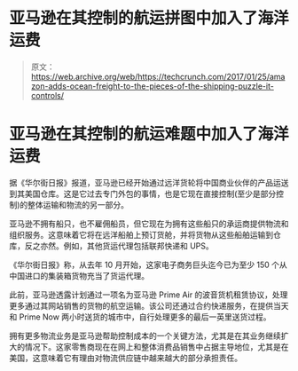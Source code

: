 # 亚马逊在其控制的航运拼图中加入了海洋运费

> 原文：<https://web.archive.org/web/https://techcrunch.com/2017/01/25/amazon-adds-ocean-freight-to-the-pieces-of-the-shipping-puzzle-it-controls/>

# 亚马逊在其控制的航运难题中加入了海洋运费

据《华尔街日报》报道，亚马逊已经开始通过远洋货轮将中国商业伙伴的产品运送到其美国仓库。这是它过去专门外包的事情，也是它现在直接控制(至少是部分控制)的整体运输和物流的另一部分。

亚马逊不拥有船只，也不雇佣船员，但它现在为拥有这些船只的承运商提供物流和组织服务。这意味着它将在远洋船舶上预订货舱，并将货物从这些船舶运输到仓库，反之亦然。例如，其他货运代理包括联邦快递和 UPS。

《华尔街日报》称，从去年 10 月开始，这家电子商务巨头迄今已为至少 150 个从中国进口的集装箱货物充当了货运代理。

此前，亚马逊透露计划通过一项名为亚马逊 Prime Air 的波音货机租赁协议，处理更多通过其网站销售的货物的航空运输。该公司还通过合约快递服务，在提供当天和 Prime Now 两小时送货的城市中，自行处理更多的最后一英里送货过程。

拥有更多物流业务是亚马逊帮助控制成本的一个关键方法，尤其是在其业务继续扩大的情况下。这家零售商现在在网上和整体消费品销售中占据主导地位，尤其是在美国，这意味着它有理由对物流供应链中越来越大的部分承担责任。